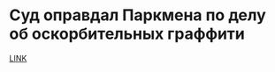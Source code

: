 # Суд оправдал Паркмена по делу об оскорбительных граффити



[LINK](https://varlamov.ru/2122430.html)
